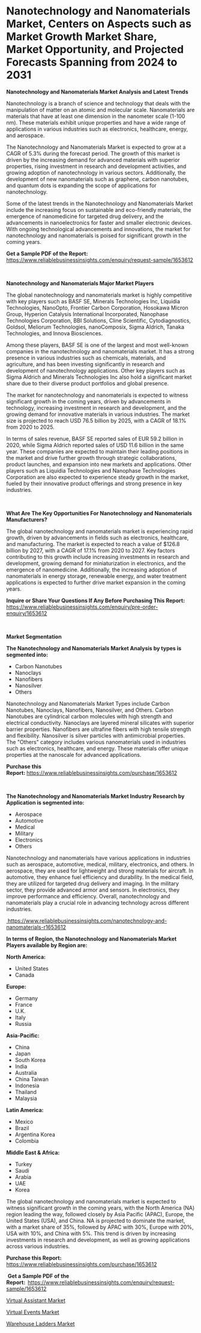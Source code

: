 <p><h1>Nanotechnology and Nanomaterials Market, Centers on Aspects such as Market Growth Market Share, Market Opportunity, and Projected Forecasts Spanning from 2024 to 2031</h1></p><p><strong>Nanotechnology and Nanomaterials Market Analysis and Latest Trends</strong></p>
<p><p>Nanotechnology is a branch of science and technology that deals with the manipulation of matter on an atomic and molecular scale. Nanomaterials are materials that have at least one dimension in the nanometer scale (1-100 nm). These materials exhibit unique properties and have a wide range of applications in various industries such as electronics, healthcare, energy, and aerospace.</p><p>The Nanotechnology and Nanomaterials Market is expected to grow at a CAGR of 5.3% during the forecast period. The growth of this market is driven by the increasing demand for advanced materials with superior properties, rising investment in research and development activities, and growing adoption of nanotechnology in various sectors. Additionally, the development of new nanomaterials such as graphene, carbon nanotubes, and quantum dots is expanding the scope of applications for nanotechnology.</p><p>Some of the latest trends in the Nanotechnology and Nanomaterials Market include the increasing focus on sustainable and eco-friendly materials, the emergence of nanomedicine for targeted drug delivery, and the advancements in nanoelectronics for faster and smaller electronic devices. With ongoing technological advancements and innovations, the market for nanotechnology and nanomaterials is poised for significant growth in the coming years.</p></p>
<p><strong>Get a Sample PDF of the Report:&nbsp;</strong> <a href="https://www.reliablebusinessinsights.com/enquiry/request-sample/1653612">https://www.reliablebusinessinsights.com/enquiry/request-sample/1653612</a></p>
<p>&nbsp;</p>
<p><strong>Nanotechnology and Nanomaterials Major Market Players</strong></p>
<p><p>The global nanotechnology and nanomaterials market is highly competitive with key players such as BASF SE, Minerals Technologies Inc, Liquidia Technologies, NanoOpto, Frontier Carbon Corporation, Hosokawa Micron Group, Hyperion Catalysis International Incorporated, Nanophase Technologies Corporation, BBI Solutions, Cline Scientific, Cytodiagnostics, Goldsol, Meliorum Technologies, nanoComposix, Sigma Aldrich, Tanaka Technologies, and Innova Biosciences.</p><p>Among these players, BASF SE is one of the largest and most well-known companies in the nanotechnology and nanomaterials market. It has a strong presence in various industries such as chemicals, materials, and agriculture, and has been investing significantly in research and development of nanotechnology applications. Other key players such as Sigma Aldrich and Minerals Technologies Inc also hold a significant market share due to their diverse product portfolios and global presence.</p><p>The market for nanotechnology and nanomaterials is expected to witness significant growth in the coming years, driven by advancements in technology, increasing investment in research and development, and the growing demand for innovative materials in various industries. The market size is projected to reach USD 76.5 billion by 2025, with a CAGR of 18.1% from 2020 to 2025.</p><p>In terms of sales revenue, BASF SE reported sales of EUR 59.2 billion in 2020, while Sigma Aldrich reported sales of USD 11.6 billion in the same year. These companies are expected to maintain their leading positions in the market and drive further growth through strategic collaborations, product launches, and expansion into new markets and applications. Other players such as Liquidia Technologies and Nanophase Technologies Corporation are also expected to experience steady growth in the market, fueled by their innovative product offerings and strong presence in key industries.</p></p>
<p>&nbsp;</p>
<p><strong>What Are The Key Opportunities For Nanotechnology and Nanomaterials Manufacturers?</strong></p>
<p><p>The global nanotechnology and nanomaterials market is experiencing rapid growth, driven by advancements in fields such as electronics, healthcare, and manufacturing. The market is expected to reach a value of $126.8 billion by 2027, with a CAGR of 17.1% from 2020 to 2027. Key factors contributing to this growth include increasing investments in research and development, growing demand for miniaturization in electronics, and the emergence of nanomedicine. Additionally, the increasing adoption of nanomaterials in energy storage, renewable energy, and water treatment applications is expected to further drive market expansion in the coming years.</p></p>
<p><strong>Inquire or Share Your Questions If Any Before Purchasing This Report:</strong> <a href="https://www.reliablebusinessinsights.com/enquiry/pre-order-enquiry/1653612">https://www.reliablebusinessinsights.com/enquiry/pre-order-enquiry/1653612</a></p>
<p>&nbsp;</p>
<p><strong>Market Segmentation</strong></p>
<p><strong>The Nanotechnology and Nanomaterials Market Analysis by types is segmented into:</strong></p>
<p><ul><li>Carbon Nanotubes</li><li>Nanoclays</li><li>Nanofibers</li><li>Nanosilver</li><li>Others</li></ul></p>
<p><p>Nanotechnology and Nanomaterials Market Types include Carbon Nanotubes, Nanoclays, Nanofibers, Nanosilver, and Others. Carbon Nanotubes are cylindrical carbon molecules with high strength and electrical conductivity. Nanoclays are layered mineral silicates with superior barrier properties. Nanofibers are ultrafine fibers with high tensile strength and flexibility. Nanosilver is silver particles with antimicrobial properties. The "Others" category includes various nanomaterials used in industries such as electronics, healthcare, and energy. These materials offer unique properties at the nanoscale for advanced applications.</p></p>
<p><strong>Purchase this Report:&nbsp;</strong><a href="https://www.reliablebusinessinsights.com/purchase/1653612">https://www.reliablebusinessinsights.com/purchase/1653612</a></p>
<p>&nbsp;</p>
<p><strong>The Nanotechnology and Nanomaterials Market Industry Research by Application is segmented into:</strong></p>
<p><ul><li>Aerospace</li><li>Automotive</li><li>Medical</li><li>Military</li><li>Electronics</li><li>Others</li></ul></p>
<p><p>Nanotechnology and nanomaterials have various applications in industries such as aerospace, automotive, medical, military, electronics, and others. In aerospace, they are used for lightweight and strong materials for aircraft. In automotive, they enhance fuel efficiency and durability. In the medical field, they are utilized for targeted drug delivery and imaging. In the military sector, they provide advanced armor and sensors. In electronics, they improve performance and efficiency. Overall, nanotechnology and nanomaterials play a crucial role in advancing technology across different industries.</p></p>
<p><a href="https://www.reliablebusinessinsights.com/nanotechnology-and-nanomaterials-r1653612">&nbsp;https://www.reliablebusinessinsights.com/nanotechnology-and-nanomaterials-r1653612</a></p>
<p><strong>In terms of Region, the Nanotechnology and Nanomaterials Market Players available by Region are:</strong></p>
<p>
    <p> <strong> North America: </strong>
        <ul>
            <li>United States</li>
            <li>Canada</li>
        </ul>
        </p> 
    <p> <strong> Europe: </strong>
        <ul>
            <li>Germany</li>
            <li>France</li>
            <li>U.K.</li>
            <li>Italy</li>
            <li>Russia</li>
        </ul>
        </p> 
    <p> <strong> Asia-Pacific: </strong>
        <ul>
            <li>China</li>
            <li>Japan</li>
            <li>South Korea</li>
            <li>India</li>
            <li>Australia</li>
            <li>China Taiwan</li>
            <li>Indonesia</li>
            <li>Thailand</li>
            <li>Malaysia</li>
        </ul>
        </p> 
    <p> <strong> Latin America: </strong>
        <ul>
            <li>Mexico</li>
            <li>Brazil</li>
            <li>Argentina Korea</li>
            <li>Colombia</li>
        </ul>
        </p> 
    <p> <strong> Middle East & Africa: </strong>
        <ul>
            <li>Turkey</li>
            <li>Saudi</li>
            <li>Arabia</li>
            <li>UAE</li>
            <li>Korea</li>
        </ul>
    </p>
    </p>
<p><p>The global nanotechnology and nanomaterials market is expected to witness significant growth in the coming years, with the North America (NA) region leading the way, followed closely by Asia Pacific (APAC), Europe, the United States (USA), and China. NA is projected to dominate the market, with a market share of 35%, followed by APAC with 30%, Europe with 20%, USA with 10%, and China with 5%. This trend is driven by increasing investments in research and development, as well as growing applications across various industries.</p></p>
<p><strong>Purchase this Report: </strong><a href="https://www.reliablebusinessinsights.com/purchase/1653612">https://www.reliablebusinessinsights.com/purchase/1653612</a></p>
<p>&nbsp;<strong>Get a Sample PDF of the Report:&nbsp;&nbsp;</strong><a href="https://www.reliablebusinessinsights.com/enquiry/request-sample/1653612">https://www.reliablebusinessinsights.com/enquiry/request-sample/1653612</a></p>
<p><strong></strong></p>
<p><p><a href="https://github.com/nusratjahan12006/Market-Research-Report-List-2/blob/main/virtual-assistant-market.md">Virtual Assistant Market</a></p><p><a href="https://github.com/BurtonGALEN/Market-Research-Report-List-1/blob/main/virtual-events-market.md">Virtual Events Market</a></p><p><a href="https://github.com/VincentButlerjXXf/Market-Research-Report-List-1/blob/main/warehouse-ladders-market.md">Warehouse Ladders Market</a></p></p>